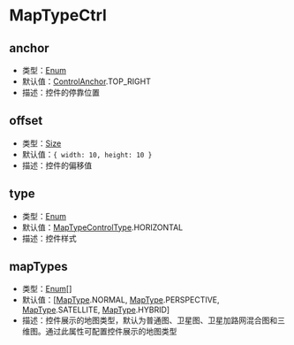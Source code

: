 # MapTypeCtrl

## anchor

- 类型：[Enum](/guide/constants.html#controlanchor)
- 默认值：[ControlAnchor](/guide/constants.html#controlanchor).TOP_RIGHT
- 描述：控件的停靠位置

## offset

- 类型：[Size](/api/#size)
- 默认值：`{ width: 10, height: 10 }`
- 描述：控件的偏移值

## type

- 类型：[Enum](/guide/constants.html#maptypecontroltype)
- 默认值：[MapTypeControlType](/guide/constants.html#maptypecontroltype).HORIZONTAL
- 描述：控件样式

## mapTypes

- 类型：[Enum](/guide/constants.html#maptype)[]
- 默认值：[[MapType](/guide/constants.html#maptype).NORMAL, [MapType](/guide/constants.html#maptype).PERSPECTIVE, [MapType](/guide/constants.html#maptype).SATELLITE, [MapType](/guide/constants.html#maptype).HYBRID]
- 描述：控件展示的地图类型，默认为普通图、卫星图、卫星加路网混合图和三维图。通过此属性可配置控件展示的地图类型
